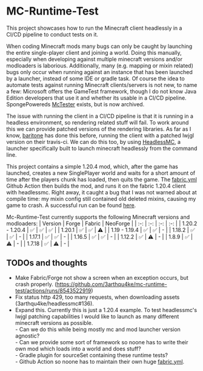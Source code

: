 # MC-Runtime-Test
This project showcases how to run the Minecraft client headlessly in a CI/CD pipeline to conduct tests on it.

When coding Minecraft mods many bugs can only be caught by launching the entire single-player client and joining a world.
Doing this manually, especially when developing against multiple minecraft versions and/or modloaders is laborious.
Additionally, many (e.g. mapping or mixin related) bugs only occur when running against an instance that has been launched by a launcher, instead of some IDE or gradle task.
Of course the idea to automate tests against running Minecraft clients/servers is not new, to name a few:
Microsoft offers the GameTest framework, though I do not know Java Edition developers that use it and whether its usable in a CI/CD pipeline.
SpongePowereds [McTester](https://github.com/SpongePowered/McTester) exists, but is now archived.

The issue with running the client in a CI/CD pipeline is that it is running in a headless environment, so rendering related stuff will fail.
To work around this we can provide patched versions of the rendering libraries.
As far as I know, [baritone](https://github.com/cabaletta/baritone) has done this before, running the client with a patched lwjgl version on their travis-ci.
We can do this too, by using [HeadlessMC](https://github.com/3arthqu4ke/headlessmc), a launcher specifically built to launch minecraft headlessly from the command line.

This project contains a simple 1.20.4 mod, which, after the game has launched, creates a new SinglePlayer world and waits for a short amount of time after the players chunk has loaded, then quits the game.
The [fabric.yml](.github/workflows/fabric.yml) Github Action then builds the mod, and runs it on the fabric 1.20.4 client with headlessmc.
Right away, it caught a bug that I was not warned about at compile time: my mixin config still contained old deleted mixins, causing my game to crash.
A successful run can be found [here](https://github.com/3arthqu4ke/mc-runtime-test/actions/runs/8521206581/job/23338896409).

Mc-Runtime-Test currently supports the following Minecraft versions and modloaders:
| Version  | Forge | Fabric | NeoForge | 
| :-: | :-: | :-: | :-: |
| 1.20.2 - 1.20.4  | :white_check_mark:  | :white_check_mark:  | :white_check_mark: |
| 1.20.1  | :white_check_mark:  | :white_check_mark:  | :warning:  |
| 1.19 - 1.19.4  | :white_check_mark:  | :white_check_mark:  | - |
| 1.18.2  | :white_check_mark:  | :white_check_mark:  | - |
| 1.17.1  | :white_check_mark:  | :white_check_mark:  | - |
| 1.16.5  | :white_check_mark:  | :white_check_mark:  | - |
| 1.12.2  | :white_check_mark:  | :warning:  | - |
| 1.8.9  | :white_check_mark:  | :warning:  | - |
| 1.7.18  | :white_check_mark:  | :warning:  | - |

## TODOs and thoughts
- Make Fabric/Forge not show a screen when an exception occurs, but crash properly. (https://github.com/3arthqu4ke/mc-runtime-test/actions/runs/8543522919)
- Fix status http 429, too many requests, when downloading assets (3arthqu4ke/headlessmc#136).
- Expand this. Currently this is just a 1.20.4 example. To test headlessmc's lwjgl patching capabilities I would like to launch as many different minecraft versions as possible.  
        - Can we do this while being mostly mc and mod launcher version agnostic?  
        - Can we provide some sort of framework so noone has to write their own mod which loads into a world and does stuff?  
              - Gradle plugin for sourceSet containing these runtime tests?  
              - Github Action so noone has to maintain their own huge [fabric.yml](.github/workflows/fabric.yml).
